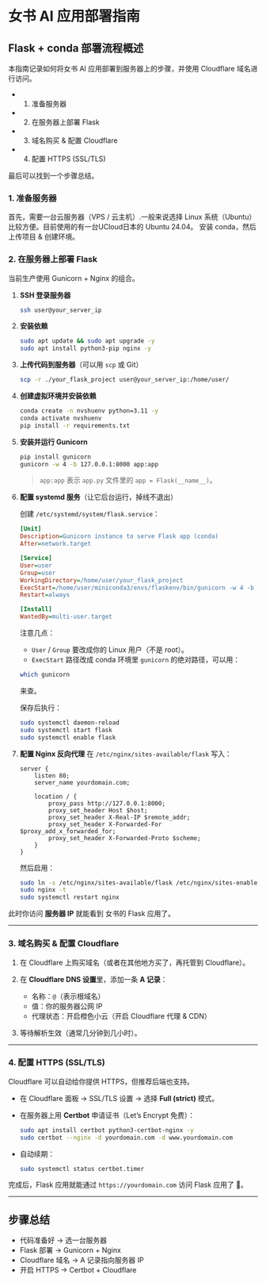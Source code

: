 # 女书 AI 应用部署指南

## Flask + conda 部署流程概述

本指南记录如何将女书 AI 应用部署到服务器上的步骤，并使用 Cloudflare 域名进行访问。

- 1. 准备服务器
- 2. 在服务器上部署 Flask
- 3. 域名购买 & 配置 Cloudflare
- 4. 配置 HTTPS (SSL/TLS)

最后可以找到一个步骤总结。

### 1. 准备服务器

首先，需要一台云服务器（VPS / 云主机）.一般来说选择 Linux 系统（Ubuntu）比较方便。目前使用的有一台UCloud日本的 Ubuntu 24.04。
安装 conda，然后上传项目 & 创建环境。


### 2. 在服务器上部署 Flask

当前生产使用 Gunicorn + Nginx 的组合。

1. **SSH 登录服务器**

   ```bash
   ssh user@your_server_ip
   ```

2. **安装依赖**

   ```bash
   sudo apt update && sudo apt upgrade -y
   sudo apt install python3-pip nginx -y
   ```

3. **上传代码到服务器**（可以用 `scp` 或 Git）

   ```bash
   scp -r ./your_flask_project user@your_server_ip:/home/user/
   ```

4. **创建虚拟环境并安装依赖**
   ```bash
   conda create -n nvshuenv python=3.11 -y
   conda activate nvshuenv
   pip install -r requirements.txt
   ```

5. **安装并运行 Gunicorn**

   ```bash
   pip install gunicorn
   gunicorn -w 4 -b 127.0.0.1:8000 app:app
   ```

   > `app:app` 表示 `app.py` 文件里的 `app = Flask(__name__)`。

6. **配置 systemd 服务**（让它后台运行，掉线不退出）
   
   创建 `/etc/systemd/system/flask.service`：

   ```ini
   [Unit]
   Description=Gunicorn instance to serve Flask app (conda)
   After=network.target

   [Service]
   User=user
   Group=user
   WorkingDirectory=/home/user/your_flask_project
   ExecStart=/home/user/miniconda3/envs/flaskenv/bin/gunicorn -w 4 -b 127.0.0.1:8000 app:app
   Restart=always

   [Install]
   WantedBy=multi-user.target
   ```

   注意几点：

   * `User` / `Group` 要改成你的 Linux 用户（不是 root）。
   * `ExecStart` 路径改成 conda 环境里 `gunicorn` 的绝对路径，可以用：

   ```bash
   which gunicorn
   ```

   来查。

   保存后执行：

   ```bash
   sudo systemctl daemon-reload
   sudo systemctl start flask
   sudo systemctl enable flask
   ```

7. **配置 Nginx 反向代理**
   在 `/etc/nginx/sites-available/flask` 写入：

   ```nginx
   server {
       listen 80;
       server_name yourdomain.com;

       location / {
           proxy_pass http://127.0.0.1:8000;
           proxy_set_header Host $host;
           proxy_set_header X-Real-IP $remote_addr;
           proxy_set_header X-Forwarded-For $proxy_add_x_forwarded_for;
           proxy_set_header X-Forwarded-Proto $scheme;
       }
   }
   ```

   然后启用：

   ```bash
   sudo ln -s /etc/nginx/sites-available/flask /etc/nginx/sites-enabled
   sudo nginx -t
   sudo systemctl restart nginx
   ```

此时你访问 **服务器 IP** 就能看到 女书的 Flask 应用了。

---

### 3. 域名购买 & 配置 Cloudflare

1. 在 Cloudflare 上购买域名（或者在其他地方买了，再托管到 Cloudflare）。

2. 在 **Cloudflare DNS 设置**里，添加一条 **A 记录**：

   * 名称：`@`（表示根域名）
   * 值：你的服务器公网 IP
   * 代理状态：开启橙色小云（开启 Cloudflare 代理 & CDN）

3. 等待解析生效（通常几分钟到几小时）。

---

### 4. 配置 HTTPS (SSL/TLS)

Cloudflare 可以自动给你提供 HTTPS，但推荐后端也支持。

* 在 Cloudflare 面板 → SSL/TLS 设置 → 选择 **Full (strict)** 模式。
* 在服务器上用 **Certbot** 申请证书（Let’s Encrypt 免费）：

  ```bash
  sudo apt install certbot python3-certbot-nginx -y
  sudo certbot --nginx -d yourdomain.com -d www.yourdomain.com
  ```
* 自动续期：

  ```bash
  sudo systemctl status certbot.timer
  ```

完成后，Flask 应用就能通过 `https://yourdomain.com` 访问 Flask 应用了 🎉。

---

## 步骤总结

* 代码准备好 → 选一台服务器
* Flask 部署 → Gunicorn + Nginx
* Cloudflare 域名 → A 记录指向服务器 IP
* 开启 HTTPS → Certbot + Cloudflare